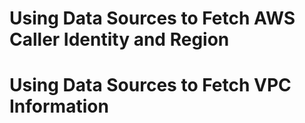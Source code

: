 # Using Data Sources to Fetch AWS Caller Identity and Region

# Using Data Sources to Fetch VPC Information


